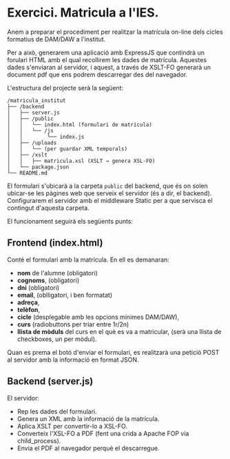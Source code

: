 # Exercici. Matricula a l'IES.

Anem a preparar el procediment per realitzar la matrícula on-line dels cicles formatius de DAM/DAW a l'institut. 

Per a això, generarem una aplicació amb ExpressJS que contindrà un forulari HTML amb el qual recollirem les dades de matrícula. Aquestes dades s'enviaran al servidor, i aquest, a través de XSLT-FO generarà un document pdf que ens podrem descarregar des del navegador.

L'estructura del projecte serà la següent:

```text
/matricula_institut
├── /backend
│   ├── server.js
│   ├── /public
│   │   └── index.html (formulari de matrícula)
│   │   └── /js 
│   │        └── index.js
│   ├── /uploads
│   │   └── (per guardar XML temporals)
│   ├── /xslt
│   │   ├── matricula.xsl (XSLT → genera XSL-FO)
│   └── package.json
└── README.md
```

El formulari s'ubicarà a la carpeta `public` del backend, que és on solen ubicar-se les pàgines web que serveix el servidor (és a dir, el backend). Configurarem el servidor amb el middleware Static per a que servisca el contingut d'aquesta carpeta.

El funcionament seguirà els següents punts:

## Frontend (index.html)

Conté el formulari amb la matrícula. En ell es demanaran: 

* **nom** de l'alumne (obligatori)
* **cognoms**, (obligatori)
* **dni** (obligatori)
* **email**, (oblligatori, i ben formatat)
* **adreça**,
* **telèfon**, 
* **cicle** (desplegable amb les opcions mínimes DAM/DAW), 
* **curs** (radiobuttons per triar entre 1r/2n)
* **llista de mòduls** del curs en el què es va a matricular, (serà una llista de checkboxes, un per mòdul).

Quan es prema el botó d'enviar el formulari, es realitzarà una petició POST al servidor amb la informació en format JSON.

## Backend (server.js)

El servidor:

* Rep les dades del formulari.
* Genera un XML amb la informació de la matrícula.
* Aplica XSLT per convertir-lo a XSL-FO.
* Converteix l'XSL-FO a PDF (fent una crida a Apache FOP via child_process).
* Envia el PDF al navegador perquè el descarregue.

